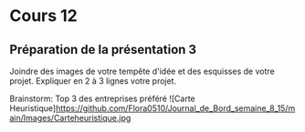 # Cours 12
## Préparation de la présentation 3 
Joindre des images de votre tempête d'idée et des esquisses de votre projet. Expliquer en 2 à 3 lignes votre projet. 

Brainstorm:
Top 3 des entreprises préféré
![Carte Heuristique]https://github.com/Flora0510/Journal_de_Bord_semaine_8_15/main/Images/Carteheuristique.jpg
